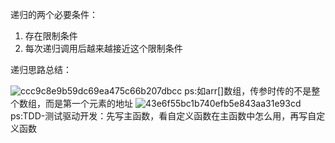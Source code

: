 递归的两个必要条件：
1. 存在限制条件
2. 每次递归调用后越来越接近这个限制条件

递归思路总结：

![ccc9c8e9b59dc69ea475c66b207dbcc](https://user-images.githubusercontent.com/98099819/171431018-4775a124-b6ef-430f-8287-7fe38959db24.png)
ps:如arr[]数组，传参时传的不是整个数组，而是第一个元素的地址
![43e6f55bc1b740efb5e843aa31e93cd](https://user-images.githubusercontent.com/98099819/171431049-280bbdc9-71bc-42c9-beb1-fb89cf6ac777.png)
ps:TDD-测试驱动开发：先写主函数，看自定义函数在主函数中怎么用，再写自定义函数
